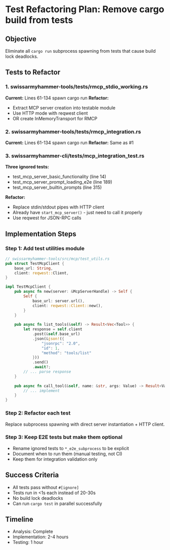 # Test Refactoring Plan: Remove cargo build from tests

## Objective
Eliminate all `cargo run` subprocess spawning from tests that cause build lock deadlocks.

## Tests to Refactor

### 1. swissarmyhammer-tools/tests/rmcp_stdio_working.rs
**Current:** Lines 61-134 spawn cargo run
**Refactor:** 
- Extract MCP server creation into testable module
- Use HTTP mode with reqwest client
- OR create InMemoryTransport for RMCP

### 2. swissarmyhammer-tools/tests/rmcp_integration.rs  
**Current:** Lines 61-134 spawn cargo run
**Refactor:** Same as #1

### 3. swissarmyhammer-cli/tests/mcp_integration_test.rs
**Three ignored tests:**
- test_mcp_server_basic_functionality (line 14)
- test_mcp_server_prompt_loading_e2e (line 189)
- test_mcp_server_builtin_prompts (line 315)

**Refactor:**
- Replace stdin/stdout pipes with HTTP client
- Already have `start_mcp_server()` - just need to call it properly
- Use reqwest for JSON-RPC calls

## Implementation Steps

### Step 1: Add test utilities module
```rust
// swissarmyhammer-tools/src/mcp/test_utils.rs
pub struct TestMcpClient {
    base_url: String,
    client: reqwest::Client,
}

impl TestMcpClient {
    pub async fn new(server: &McpServerHandle) -> Self {
        Self {
            base_url: server.url(),
            client: reqwest::Client::new(),
        }
    }
    
    pub async fn list_tools(&self) -> Result<Vec<Tool>> {
        let response = self.client
            .post(&self.base_url)
            .json(&json!({
                "jsonrpc": "2.0",
                "id": 1,
                "method": "tools/list"
            }))
            .send()
            .await?;
        // ... parse response
    }
    
    pub async fn call_tool(&self, name: &str, args: Value) -> Result<Value> {
        // ... implement
    }
}
```

### Step 2: Refactor each test
Replace subprocess spawning with direct server instantiation + HTTP client.

### Step 3: Keep E2E tests but make them optional
- Rename ignored tests to `*_e2e_subprocess` to be explicit
- Document when to run them (manual testing, not CI)
- Keep them for integration validation only

## Success Criteria
- All tests pass without `#[ignore]`
- Tests run in <1s each instead of 20-30s
- No build lock deadlocks
- Can run `cargo test` in parallel successfully

## Timeline
- Analysis: Complete
- Implementation: 2-4 hours
- Testing: 1 hour
